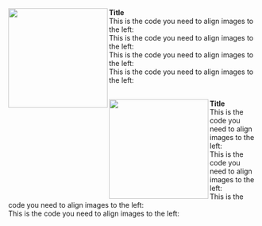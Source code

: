 ##
<img align="left" width="200" height="200" src="/images/500x300.png">
<b>Title</b>
<br>This is the code you need to align images to the left:
<br>This is the code you need to align images to the left:
<br>This is the code you need to align images to the left:
<br>This is the code you need to align images to the left:



##
<img align="left" width="200" height="200" src="/images/500x300.png">
<b>Title</b>
<br>This is the code you need to align images to the left:
<br>This is the code you need to align images to the left:
<br>This is the code you need to align images to the left:
<br>This is the code you need to align images to the left:
